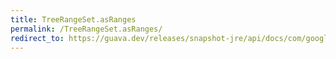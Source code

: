 ```yaml
---
title: TreeRangeSet.asRanges
permalink: /TreeRangeSet.asRanges/
redirect_to: https://guava.dev/releases/snapshot-jre/api/docs/com/google/common/collect/TreeRangeSet.html#asRanges--
---
```

